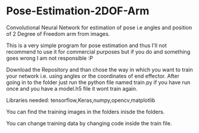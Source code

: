# Pose-Estimation-2DOF-Arm
Convolutional Neural Network for estimation of pose i.e angles and position of 2 Degree of Freedom arm from images.

This is a very simple program for pose estimation and thus I'll not recommend to use it for commercial purposes but if you do and something goes wrong I am not responsible :P

Download the Repository and than chose the way in which you want to train your network i.e. using angles or the coordinates of end effector.
After going in to the folder just run the python file named train.py if you have run once and you have a model.h5 file it wont train again.

Libraries needed: tensorflow,Keras,numpy,opencv,matplotlib

You can find the training images in the folders inisde the folders.

You can change training data by changing code inside the train file.

